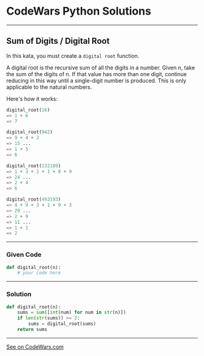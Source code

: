 # CodeWars Python Solutions

---

## Sum of Digits / Digital Root

In this kata, you must create a `digital root` function.

A digital root is the recursive sum of all the digits in a number. Given n, take the sum of the digits of n. If that value has more than one digit, continue reducing in this way until a single-digit number is produced. This is only applicable to the natural numbers.

Here's how it works:


```python
digital_root(16)
=> 1 + 6
=> 7

digital_root(942)
=> 9 + 4 + 2
=> 15 ...
=> 1 + 5
=> 6

digital_root(132189)
=> 1 + 3 + 2 + 1 + 8 + 9
=> 24 ...
=> 2 + 4
=> 6

digital_root(493193)
=> 4 + 9 + 3 + 1 + 9 + 3
=> 29 ...
=> 2 + 9
=> 11 ...
=> 1 + 1
=> 2
```


---

### Given Code


```python
def digital_root(n):
    # your code here
```

---



### Solution 


```python
def digital_root(n):
    sums = sum([int(num) for num in str(n)])
    if len(str(sums)) >= 2:
        sums = digital_root(sums)
    return sums
```


-------

[See on CodeWars.com](https://www.codewars.com/kata/541c8630095125aba6000c00)
